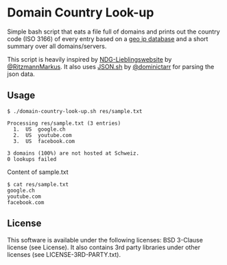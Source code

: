 # Domain Country Look-up

Simple bash script that eats a file full of domains and prints out the country code (ISO 3166) of every entry based on a [geo ip database](http://ip-api.com/) and a short summary over all domains/servers.

This script is heavily inspired by [NDG-Lieblingswebsite](https://github.com/mritzmann/NDG-Lieblingswebsite) by [@RitzmannMarkus](https://twitter.com/RitzmannMarkus). It also uses [JSON.sh](https://github.com/dominictarr/JSON.sh) by [@dominictarr](http://twitter.com/dominictarr) for parsing the json data.

## Usage
```
$ ./domain-country-look-up.sh res/sample.txt 

Processing res/sample.txt (3 entries)
  1.  US  google.ch
  2.  US  youtube.com
  3.  US  facebook.com

3 domains (100%) are not hosted at Schweiz.
0 lookups failed
```

Content of sample.txt
```
$ cat res/sample.txt 
google.ch
youtube.com
facebook.com
```

## License

This software is available under the following licenses: BSD 3-Clause license (see License).
It also contains 3rd party libraries under other licenses (see LICENSE-3RD-PARTY.txt).


